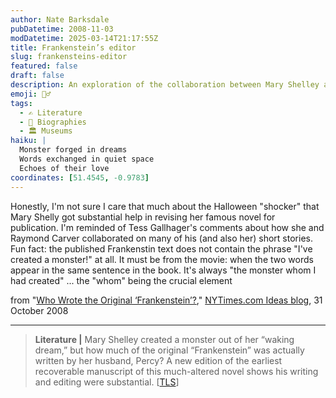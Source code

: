 ```yaml
---
author: Nate Barksdale
pubDatetime: 2008-11-03
modDatetime: 2025-03-14T21:17:55Z
title: Frankenstein’s editor
slug: frankensteins-editor
featured: false
draft: false
description: An exploration of the collaboration between Mary Shelley and Percy Shelley in the creation of "Frankenstein," touching on the misconceptions surrounding the text.
emoji: 🧟‍♂️
tags:
  - ✍️ Literature
  - 📖 Biographies
  - 🏛️ Museums
haiku: |
  Monster forged in dreams  
  Words exchanged in quiet space  
  Echoes of their love
coordinates: [51.4545, -0.9783]
---
```


Honestly, I'm not sure I care that much about the Halloween "shocker" that Mary Shelly got substantial help in revising her famous novel for publication. I'm reminded of Tess Gallhager's comments about how she and Raymond Carver collaborated on many of his (and also her) short stories. Fun fact: the published Frankenstin text does not contain the phrase "I've created a monster!" at all. It must be from the movie: when the two words appear in the same sentence in the book. It's always "the monster whom I had created" ... the "whom" being the crucial element

from "[Who Wrote the Original ‘Frankenstein’?](http://ideas.blogs.nytimes.com/2008/10/31/who-wrote-the-original-frankenstein/)," [NYTimes.com Ideas blog](http://ideas.blogs.nytimes.com/2008/10/31/who-wrote-the-original-frankenstein/), 31 October 2008

---

> **Literature |** Mary Shelley created a monster out of her “waking dream,” but how much of the original “Frankenstein” was actually written by her husband, Percy? A new edition of the earliest recoverable manuscript of this much-altered novel shows his writing and editing were substantial. [[TLS](http://entertainment.timesonline.co.uk/tol/arts_and_entertainment/the_tls/article5035717.ece)]
